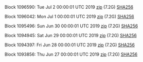 Block 1096590: Tue Jul  2 00:00:01 UTC 2019 [zip](https://dash-bootstrap.ams3.digitaloceanspaces.com/mainnet/2019-07-02/bootstrap.dat.zip) (7.2G) [SHA256](https://dash-bootstrap.ams3.digitaloceanspaces.com/mainnet/2019-07-02/sha256.txt)

Block 1096042: Mon Jul  1 00:00:01 UTC 2019 [zip](https://dash-bootstrap.ams3.digitaloceanspaces.com/mainnet/2019-07-01/bootstrap.dat.zip) (7.2G) [SHA256](https://dash-bootstrap.ams3.digitaloceanspaces.com/mainnet/2019-07-01/sha256.txt)

Block 1095496: Sun Jun 30 00:00:01 UTC 2019 [zip](https://dash-bootstrap.ams3.digitaloceanspaces.com/mainnet/2019-06-30/bootstrap.dat.zip) (7.2G) [SHA256](https://dash-bootstrap.ams3.digitaloceanspaces.com/mainnet/2019-06-30/sha256.txt)

Block 1094945: Sat Jun 29 00:00:01 UTC 2019 [zip](https://dash-bootstrap.ams3.digitaloceanspaces.com/mainnet/2019-06-29/bootstrap.dat.zip) (7.2G) [SHA256](https://dash-bootstrap.ams3.digitaloceanspaces.com/mainnet/2019-06-29/sha256.txt)

Block 1094397: Fri Jun 28 00:00:01 UTC 2019 [zip](https://dash-bootstrap.ams3.digitaloceanspaces.com/mainnet/2019-06-28/bootstrap.dat.zip) (7.2G) [SHA256](https://dash-bootstrap.ams3.digitaloceanspaces.com/mainnet/2019-06-28/sha256.txt)

Block 1093856: Thu Jun 27 00:00:01 UTC 2019 [zip](https://dash-bootstrap.ams3.digitaloceanspaces.com/mainnet/2019-06-27/bootstrap.dat.zip) (7.2G) [SHA256](https://dash-bootstrap.ams3.digitaloceanspaces.com/mainnet/2019-06-27/sha256.txt)
